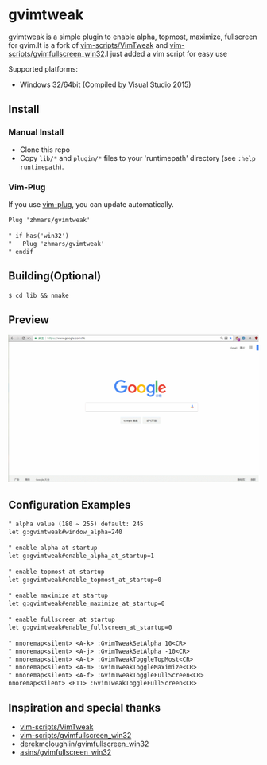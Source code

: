 # gvimtweak

gvimtweak is a simple plugin to enable alpha, topmost, maximize, fullscreen for gvim.It is a fork of  [vim-scripts/VimTweak](https://github.com/vim-scripts/VimTweak) and [vim-scripts/gvimfullscreen_win32](https://github.com/vim-scripts/gvimfullscreen_win32).I just added a vim script for easy use


Supported platforms:
* Windows 32/64bit (Compiled by Visual Studio 2015)

## Install

### Manual Install

* Clone this repo
* Copy `lib/*` and `plugin/*` files to your 'runtimepath'
  directory (see `:help runtimepath`).

### Vim-Plug

If you use [vim-plug](https://github.com/junegunn/vim-plug), you can update automatically.

```vim
Plug 'zhmars/gvimtweak'

" if has('win32')
"   Plug 'zhmars/gvimtweak'
" endif
```

## Building(Optional)

    $ cd lib && nmake

## Preview

  ![gvimtweak preview](./preview.gif)

## Configuration Examples
```vim
" alpha value (180 ~ 255) default: 245
let g:gvimtweak#window_alpha=240

" enable alpha at startup
let g:gvimtweak#enable_alpha_at_startup=1

" enable topmost at startup
let g:gvimtweak#enable_topmost_at_startup=0

" enable maximize at startup
let g:gvimtweak#enable_maximize_at_startup=0

" enable fullscreen at startup
let g:gvimtweak#enable_fullscreen_at_startup=0

" nnoremap<silent> <A-k> :GvimTweakSetAlpha 10<CR>
" nnoremap<silent> <A-j> :GvimTweakSetAlpha -10<CR>
" nnoremap<silent> <A-t> :GvimTweakToggleTopMost<CR>
" nnoremap<silent> <A-m> :GvimTweakToggleMaximize<CR>
" nnoremap<silent> <A-f> :GvimTweakToggleFullScreen<CR>
nnoremap<silent> <F11> :GvimTweakToggleFullScreen<CR>
```

## Inspiration and special thanks
* [vim-scripts/VimTweak](https://github.com/vim-scripts/VimTweak)
* [vim-scripts/gvimfullscreen_win32](https://github.com/vim-scripts/gvimfullscreen_win32)
* [derekmcloughlin/gvimfullscreen_win32](https://github.com/derekmcloughlin/gvimfullscreen_win32)
* [asins/gvimfullscreen_win32](https://github.com/asins/gvimfullscreen_win32)
